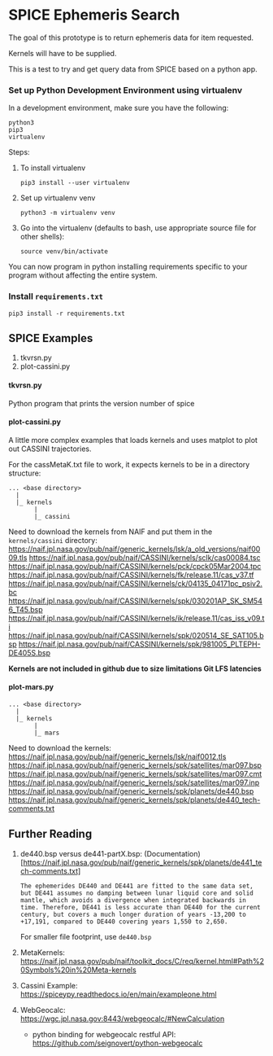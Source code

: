 # SPICE Ephemeris Search

The goal of this prototype is to return ephemeris data for item requested.

Kernels will have to be supplied.

This is a test to try and get query data from SPICE based on a python app.

### Set up Python Development Environment using virtualenv
In a development environment, make sure you have the following:
```
python3
pip3
virtualenv
```
Steps:

1. To install virtualenv
   ```
   pip3 install --user virtualenv
   ```
1. Set up virtualenv venv
   ```
   python3 -m virtualenv venv
   ```
1. Go into the virtualenv (defaults to bash, use appropriate source file for other shells):
   ```
   source venv/bin/activate
   ```
You can now program in python installing requirements specific to your program without affecting the entire system.


### Install `requirements.txt`
```
pip3 install -r requirements.txt
```


## SPICE Examples

1. tkvrsn.py
1. plot-cassini.py

#### tkvrsn.py
Python program that prints the version number of spice

#### plot-cassini.py
A little more complex examples that loads kernels and uses matplot to plot out CASSINI trajectories.

For the cassMetaK.txt file to work, it expects kernels to be in a directory structure:
```
... <base directory>
  |
  |_ kernels
       |
       |_ cassini
```

Need to download the kernels from NAIF and put them in the `kernels/cassini` directory:
https://naif.jpl.nasa.gov/pub/naif/generic_kernels/lsk/a_old_versions/naif0009.tls
https://naif.jpl.nasa.gov/pub/naif/CASSINI/kernels/sclk/cas00084.tsc
https://naif.jpl.nasa.gov/pub/naif/CASSINI/kernels/pck/cpck05Mar2004.tpc
https://naif.jpl.nasa.gov/pub/naif/CASSINI/kernels/fk/release.11/cas_v37.tf
https://naif.jpl.nasa.gov/pub/naif/CASSINI/kernels/ck/04135_04171pc_psiv2.bc
https://naif.jpl.nasa.gov/pub/naif/CASSINI/kernels/spk/030201AP_SK_SM546_T45.bsp
https://naif.jpl.nasa.gov/pub/naif/CASSINI/kernels/ik/release.11/cas_iss_v09.ti
https://naif.jpl.nasa.gov/pub/naif/CASSINI/kernels/spk/020514_SE_SAT105.bsp
https://naif.jpl.nasa.gov/pub/naif/CASSINI/kernels/spk/981005_PLTEPH-DE405S.bsp

**Kernels are not included in github due to size limitations Git LFS latencies**

#### plot-mars.py

```
... <base directory>
  |
  |_ kernels
       |
       |_ mars
```

Need to download the kernels:
https://naif.jpl.nasa.gov/pub/naif/generic_kernels/lsk/naif0012.tls
https://naif.jpl.nasa.gov/pub/naif/generic_kernels/spk/satellites/mar097.bsp
https://naif.jpl.nasa.gov/pub/naif/generic_kernels/spk/satellites/mar097.cmt
https://naif.jpl.nasa.gov/pub/naif/generic_kernels/spk/satellites/mar097.inp
https://naif.jpl.nasa.gov/pub/naif/generic_kernels/spk/planets/de440.bsp
https://naif.jpl.nasa.gov/pub/naif/generic_kernels/spk/planets/de440_tech-comments.txt



## Further Reading
1. de440.bsp versus de441-partX.bsp: 
   (Documentation)[https://naif.jpl.nasa.gov/pub/naif/generic_kernels/spk/planets/de441_tech-comments.txt]
   ```
   The ephemerides DE440 and DE441 are fitted to the same data set, but DE441 assumes no damping between lunar liquid core and solid mantle, which avoids a divergence when integrated backwards in time. Therefore, DE441 is less accurate than DE440 for the current century, but covers a much longer duration of years -13,200 to +17,191, compared to DE440 covering years 1,550 to 2,650.

   ```
   For smaller file footprint, use `de440.bsp`

1. MetaKernels: https://naif.jpl.nasa.gov/pub/naif/toolkit_docs/C/req/kernel.html#Path%20Symbols%20in%20Meta-kernels
1. Cassini Example: https://spiceypy.readthedocs.io/en/main/exampleone.html
1. WebGeocalc: https://wgc.jpl.nasa.gov:8443/webgeocalc/#NewCalculation
   * python binding for webgeocalc restful API: https://github.com/seignovert/python-webgeocalc
   

